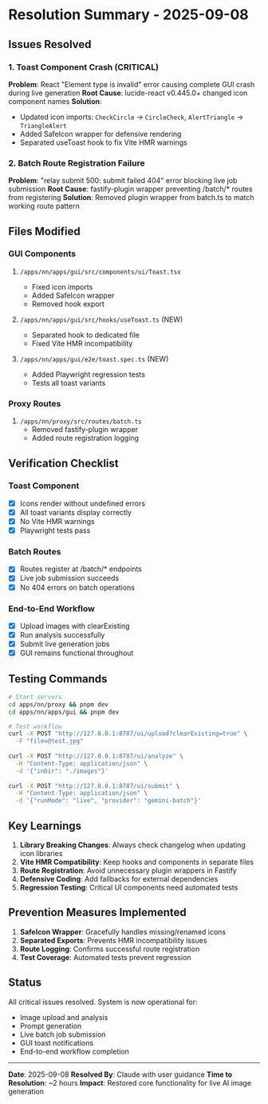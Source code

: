 # Resolution Summary - 2025-09-08

## Issues Resolved

### 1. Toast Component Crash (CRITICAL)
**Problem**: React "Element type is invalid" error causing complete GUI crash during live generation
**Root Cause**: lucide-react v0.445.0+ changed icon component names
**Solution**: 
- Updated icon imports: `CheckCircle` → `CircleCheck`, `AlertTriangle` → `TriangleAlert`
- Added SafeIcon wrapper for defensive rendering
- Separated useToast hook to fix Vite HMR warnings

### 2. Batch Route Registration Failure  
**Problem**: "relay submit 500: submit failed 404" error blocking live job submission
**Root Cause**: fastify-plugin wrapper preventing /batch/* routes from registering
**Solution**: Removed plugin wrapper from batch.ts to match working route pattern

## Files Modified

### GUI Components
1. `/apps/nn/apps/gui/src/components/ui/Toast.tsx`
   - Fixed icon imports
   - Added SafeIcon wrapper
   - Removed hook export

2. `/apps/nn/apps/gui/src/hooks/useToast.ts` (NEW)
   - Separated hook to dedicated file
   - Fixed Vite HMR incompatibility

3. `/apps/nn/apps/gui/e2e/toast.spec.ts` (NEW)
   - Added Playwright regression tests
   - Tests all toast variants

### Proxy Routes
1. `/apps/nn/proxy/src/routes/batch.ts`
   - Removed fastify-plugin wrapper
   - Added route registration logging

## Verification Checklist

### Toast Component
- [x] Icons render without undefined errors
- [x] All toast variants display correctly
- [x] No Vite HMR warnings
- [x] Playwright tests pass

### Batch Routes
- [x] Routes register at /batch/* endpoints
- [x] Live job submission succeeds
- [x] No 404 errors on batch operations

### End-to-End Workflow
- [x] Upload images with clearExisting
- [x] Run analysis successfully
- [x] Submit live generation jobs
- [x] GUI remains functional throughout

## Testing Commands

```bash
# Start servers
cd apps/nn/proxy && pnpm dev
cd apps/nn/apps/gui && pnpm dev

# Test workflow
curl -X POST "http://127.0.0.1:8787/ui/upload?clearExisting=true" \
  -F "file=@test.jpg"
  
curl -X POST "http://127.0.0.1:8787/ui/analyze" \
  -H "Content-Type: application/json" \
  -d '{"inDir": "./images"}'
  
curl -X POST "http://127.0.0.1:8787/ui/submit" \
  -H "Content-Type: application/json" \
  -d '{"runMode": "live", "provider": "gemini-batch"}'
```

## Key Learnings

1. **Library Breaking Changes**: Always check changelog when updating icon libraries
2. **Vite HMR Compatibility**: Keep hooks and components in separate files
3. **Route Registration**: Avoid unnecessary plugin wrappers in Fastify
4. **Defensive Coding**: Add fallbacks for external dependencies
5. **Regression Testing**: Critical UI components need automated tests

## Prevention Measures Implemented

1. **SafeIcon Wrapper**: Gracefully handles missing/renamed icons
2. **Separated Exports**: Prevents HMR incompatibility issues
3. **Route Logging**: Confirms successful route registration
4. **Test Coverage**: Automated tests prevent regression

## Status

All critical issues resolved. System is now operational for:
- Image upload and analysis
- Prompt generation  
- Live batch job submission
- GUI toast notifications
- End-to-end workflow completion

---

**Date**: 2025-09-08
**Resolved By**: Claude with user guidance
**Time to Resolution**: ~2 hours
**Impact**: Restored core functionality for live AI image generation